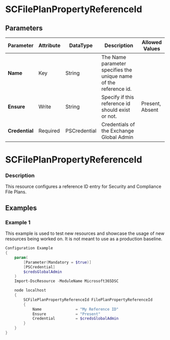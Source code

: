 ﻿# SCFilePlanPropertyReferenceId

## Parameters

| Parameter | Attribute | DataType | Description | Allowed Values |
| --- | --- | --- | --- | --- |
| **Name** | Key | String | The Name parameter specifies the unique name of the reference id. ||
| **Ensure** | Write | String | Specify if this reference id should exist or not. |Present, Absent|
| **Credential** | Required | PSCredential | Credentials of the Exchange Global Admin ||

# SCFilePlanPropertyReferenceId

### Description

This resource configures a reference ID entry for Security and
Compliance File Plans.

## Examples

### Example 1

This example is used to test new resources and showcase the usage of new resources being worked on.
It is not meant to use as a production baseline.

```powershell
Configuration Example
{
    param(
        [Parameter(Mandatory = $true)]
        [PSCredential]
        $credsGlobalAdmin
    )
    Import-DscResource -ModuleName Microsoft365DSC

    node localhost
    {
        SCFilePlanPropertyReferenceId FilePlanPropertyReferenceId
        {
            Name               = "My Reference ID"
            Ensure             = "Present"
            Credential         = $credsGlobalAdmin
        }
    }
}
```

